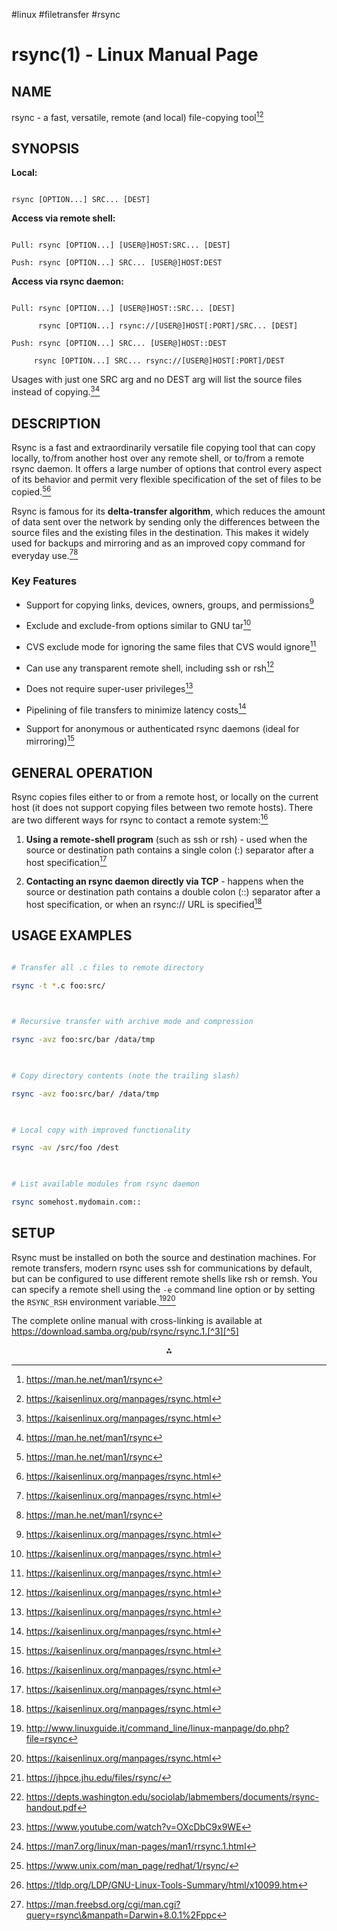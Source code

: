 
#linux #filetransfer #rsync

# rsync(1) - Linux Manual Page

  

## NAME
rsync - a fast, versatile, remote (and local) file-copying tool[^3][^5]
## SYNOPSIS
**Local:**

```

rsync [OPTION...] SRC... [DEST]

```
**Access via remote shell:**

```

Pull: rsync [OPTION...] [USER@]HOST:SRC... [DEST]

Push: rsync [OPTION...] SRC... [USER@]HOST:DEST

```

**Access via rsync daemon:**
```

Pull: rsync [OPTION...] [USER@]HOST::SRC... [DEST]

      rsync [OPTION...] rsync://[USER@]HOST[:PORT]/SRC... [DEST]

Push: rsync [OPTION...] SRC... [USER@]HOST::DEST

     rsync [OPTION...] SRC... rsync://[USER@]HOST[:PORT]/DEST

```

  

Usages with just one SRC arg and no DEST arg will list the source files instead of copying.[^5][^3]

  

## DESCRIPTION

  

Rsync is a fast and extraordinarily versatile file copying tool that can copy locally, to/from another host over any remote shell, or to/from a remote rsync daemon. It offers a large number of options that control every aspect of its behavior and permit very flexible specification of the set of files to be copied.[^3][^5]

  

Rsync is famous for its **delta-transfer algorithm**, which reduces the amount of data sent over the network by sending only the differences between the source files and the existing files in the destination. This makes it widely used for backups and mirroring and as an improved copy command for everyday use.[^5][^3]

  

### Key Features

  

- Support for copying links, devices, owners, groups, and permissions[^5]

- Exclude and exclude-from options similar to GNU tar[^5]

- CVS exclude mode for ignoring the same files that CVS would ignore[^5]

- Can use any transparent remote shell, including ssh or rsh[^5]

- Does not require super-user privileges[^5]

- Pipelining of file transfers to minimize latency costs[^5]

- Support for anonymous or authenticated rsync daemons (ideal for mirroring)[^5]

  
  

## GENERAL OPERATION

  

Rsync copies files either to or from a remote host, or locally on the current host (it does not support copying files between two remote hosts). There are two different ways for rsync to contact a remote system:[^5]

  

1. **Using a remote-shell program** (such as ssh or rsh) - used when the source or destination path contains a single colon (:) separator after a host specification[^5]

2. **Contacting an rsync daemon directly via TCP** - happens when the source or destination path contains a double colon (::) separator after a host specification, or when an rsync:// URL is specified[^5]

  

## USAGE EXAMPLES

  

```bash

# Transfer all .c files to remote directory

rsync -t *.c foo:src/

  

# Recursive transfer with archive mode and compression

rsync -avz foo:src/bar /data/tmp

  

# Copy directory contents (note the trailing slash)

rsync -avz foo:src/bar/ /data/tmp

  

# Local copy with improved functionality

rsync -av /src/foo /dest

  

# List available modules from rsync daemon

rsync somehost.mydomain.com::

```

  
  

## SETUP

  

Rsync must be installed on both the source and destination machines. For remote transfers, modern rsync uses ssh for communications by default, but can be configured to use different remote shells like rsh or remsh. You can specify a remote shell using the `-e` command line option or by setting the `RSYNC_RSH` environment variable.[^2][^5]

  

The complete online manual with cross-linking is available at https://download.samba.org/pub/rsync/rsync.1.[^3][^5]

<span style="display:none">[^1][^10][^4][^6][^7][^8][^9]</span>

  

<div align="center">⁂</div>

  

[^1]: https://jhpce.jhu.edu/files/rsync/

  

[^2]: http://www.linuxguide.it/command_line/linux-manpage/do.php?file=rsync

  

[^3]: https://man.he.net/man1/rsync

  

[^4]: https://www.youtube.com/watch?v=OXcDbC9x9WE

  

[^5]: https://kaisenlinux.org/manpages/rsync.html

  

[^6]: https://man7.org/linux/man-pages/man1/rrsync.1.html

  

[^7]: https://www.unix.com/man_page/redhat/1/rsync/

  

[^8]: https://tldp.org/LDP/GNU-Linux-Tools-Summary/html/x10099.htm

  

[^9]: https://man.freebsd.org/cgi/man.cgi?query=rsync\&manpath=Darwin+8.0.1%2Fppc

  

[^10]: https://depts.washington.edu/sociolab/labmembers/documents/rsync-handout.pdf